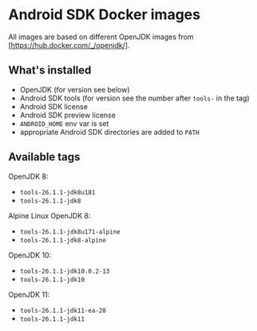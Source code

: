 # Android SDK Docker images

All images are based on different OpenJDK images from [https://hub.docker.com/_/openjdk/].

## What's installed
- OpenJDK (for version see below)
- Android SDK tools (for version see the number after `tools-` in the tag)
- Android SDK license
- Android SDK preview license
- `ANDROID_HOME` env var is set
- appropriate Android SDK directories are added to `PATH`

## Available tags

OpenJDK 8:
- `tools-26.1.1-jdk8u181`
- `tools-26.1.1-jdk8`

Alpine Linux OpenJDK 8:
- `tools-26.1.1-jdk8u171-alpine`
- `tools-26.1.1-jdk8-alpine`

OpenJDK 10:
- `tools-26.1.1-jdk10.0.2-13`
- `tools-26.1.1-jdk10`

OpenJDK 11:
- `tools-26.1.1-jdk11-ea-28`
- `tools-26.1.1-jdk11`
